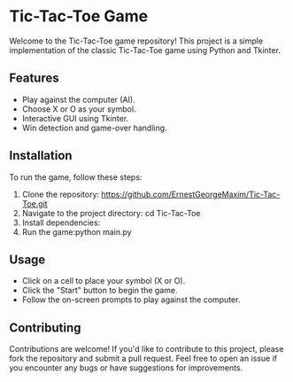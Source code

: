 # Tic-Tac-Toe Game

Welcome to the Tic-Tac-Toe game repository! This project is a simple implementation of the classic Tic-Tac-Toe game using Python and Tkinter.

## Features

- Play against the computer (AI).
- Choose X or O as your symbol.
- Interactive GUI using Tkinter.
- Win detection and game-over handling.

## Installation

To run the game, follow these steps:

1. Clone the repository: https://github.com/ErnestGeorgeMaxim/Tic-Tac-Toe.git
2. Navigate to the project directory: cd Tic-Tac-Toe
3. Install dependencies:
4. Run the game:python main.py

## Usage

- Click on a cell to place your symbol (X or O).
- Click the "Start" button to begin the game.
- Follow the on-screen prompts to play against the computer.

## Contributing

Contributions are welcome! If you'd like to contribute to this project, please fork the repository and submit a pull request. Feel free to open an issue if you encounter any bugs or have suggestions for improvements.
